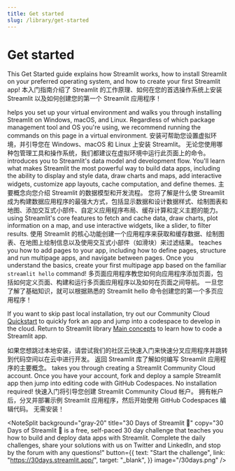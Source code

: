 ```yaml
---
title: Get started
slug: /library/get-started
---
```


# Get started

This Get Started guide explains how Streamlit works, how to install Streamlit on your preferred
operating system, and how to create your first Streamlit app!
本入门指南介绍了 Streamlit 的工作原理、如何在您的首选操作系统上安装 Streamlit 以及如何创建您的第一个 Streamlit 应用程序！

<InlineCalloutContainer>
  <InlineCallout color="violet-70" icon="downloading" bold="Installation" href="/library/get-started/installation">
    helps you set up your virtual environment and walks you through installing Streamlit on Windows, macOS, and Linux. Regardless of which package management tool and OS you're using, we recommend running the commands on this page in a virtual environment.
    安装可帮助您设置虚拟环境，并引导您在 Windows、macOS 和 Linux 上安装 Streamlit。 无论您使用哪种包管理工具和操作系统，我们都建议在虚拟环境中运行此页面上的命令。
  </InlineCallout>
  <InlineCallout color="violet-70" icon="description" bold="Main concepts" href="/library/get-started/main-concepts">
    introduces you to Streamlit's data model and development flow. You'll learn what makes Streamlit the most powerful way to build data apps, including the ability to display and style data, draw charts and maps, add interactive widgets, customize app layouts, cache computation, and define themes.
    主要概念向您介绍 Streamlit 的数据模型和开发流程。 您将了解是什么使 Streamlit 成为构建数据应用程序的最强大方式，包括显示数据和设计数据样式、绘制图表和地图、添加交互式小部件、自定义应用程序布局、缓存计算和定义主题的能力。
  </InlineCallout>
  <InlineCallout color="violet-70" icon="auto_awesome" bold="Create an app" href="/library/get-started/create-an-app">
    using Streamlit's core features to fetch and cache data, draw charts, plot information on a map, and use interactive widgets, like a slider, to filter results.
    使用 Streamlit 的核心功能创建一个应用程序来获取和缓存数据、绘制图表、在地图上绘制信息以及使用交互式小部件（如滑块）来过滤结果。
  </InlineCallout>
  <InlineCallout color="violet-70" icon="auto_stories" bold="Multipage apps" href="/library/get-started/multipage-apps">
    teaches you how to add pages to your app, including how to define pages, structure and run multipage apps, and navigate between pages. Once you understand the basics, create your first multipage app based on the familiar <code>streamlit hello</code> command!
    多页面应用程序教您如何向应用程序添加页面，包括如何定义页面、构建和运行多页面应用程序以及如何在页面之间导航。 一旦您了解了基础知识，就可以根据熟悉的 Streamlit hello 命令创建您的第一个多页应用程序！
  </InlineCallout>
  <p>If you want to skip past local installation, try out our Community Cloud <a href="/streamlit-community-cloud/get-started/quickstart">Quickstart</a> to quickly fork an app and jump into a codespace to develop in the cloud. Return to Streamlit library <a href="/library/get-started/main-concepts">Main concepts</a> to learn how to code a Streamlit app.</p>
  如果您想跳过本地安装，请尝试我们的社区云快速入门来快速分叉应用程序并跳转到代码空间以在云中进行开发。 返回 Streamlit 库了解如何编写 Streamlit 应用程序的主要概念。
  <InlineCallout color="l-blue-70" icon="rocket_launch" bold="Quickstart" href="/streamlit-community-cloud/get-started/quickstart">
  takes you through creating a Streamlit Community Cloud account. Once you have your account, fork and deploy a sample Streamlit app then jump into editing code with GitHub Codespaces. No installation required!
  快速入门将引导您创建 Streamlit Community Cloud 帐户。 拥有帐户后，分叉并部署示例 Streamlit 应用程序，然后开始使用 GitHub Codespaces 编辑代码。 无需安装！
  </InlineCallout>
</InlineCalloutContainer>

<NoteSplit
background="gray-20"
title="30 Days of Streamlit 🎈"
copy="30 Days of Streamlit 🎈 is a free, self-paced 30 day challenge that teaches you how to build and deploy data apps with Streamlit. Complete the daily challenges, share your solutions with us on Twitter and LinkedIn, and stop by the forum with any questions!"
button={{
    text: "Start the challenge",
    link: "https://30days.streamlit.app/",
    target: "_blank",
  }}
image="/30days.png"
/>

